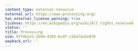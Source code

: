 ```yaml
---
content_type: external-resource
external_url: https://www.processing.org/
has_external_license_warning: true
license: https://en.wikipedia.org/wiki/All_rights_reserved
status: ''
title: Processing
uid: 6ff4ba31-2b94-4205-bc4f-c2baf2e5e870
wayback_url: ''
---
```

